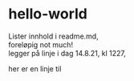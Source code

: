 # hello-world
Lister innhold i readme.md,  
foreløpig not much!  
legger på linje i dag 14.8.21, kl 1227,

her er en linje til
